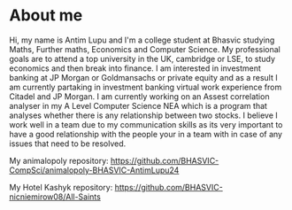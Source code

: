 # About me
Hi, my name is Antim Lupu and I'm a college student at Bhasvic studying Maths, Further maths, Economics and Computer Science.
My professional goals are to attend a top university in the UK, cambridge or LSE, to study economics and then break into finance.
I am interested in investment banking at JP Morgan or Goldmansachs or private equity and as a result I am currently partaking in investment banking virtual work experience from Citadel and JP Morgan.
I am currently working on an Assest correlation analyser in my A Level Computer Science NEA which is a program that analyses whether there is any relationship between two stocks.
I believe I work well in a team due to my communication skills as its very important to have a good relationship with the people your in a team with in case of any issues that need to be resolved.

My animalopoly repository: https://github.com/BHASVIC-CompSci/animalopoly-BHASVIC-AntimLupu24

My Hotel Kashyk repository: https://github.com/BHASVIC-nicniemirow08/All-Saints
